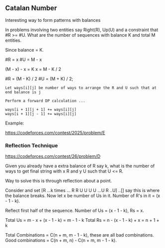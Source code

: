 ## Catalan Number 

Interesting way to form patterns with balances 

In problems involving two entities say Right(R), Up(U) and a constraint that #R >= #U. What are the number of sequences with balance K and total M entities. 

Since balance = K. 

#R = x 
#U = M - x

(M - x) - x = K 
x = M - K / 2

#R = (M - K) / 2
#U = (M + K) / 2;

```
Let ways[i][j] be number of ways to arrange the R and U such that at end balance is j 

Perform a forward DP calculation ...

ways[i + 1][j + 1] += ways[i][j]
ways[i + 1][j - 1] += ways[i][j] 
```

Example:

https://codeforces.com/contest/2025/problem/E 

### Reflection Technique

https://codeforces.com/contest/26/problem/D

Given you already have a extra balance of R say k, what is the number of ways to get final string with x R and y U such that U <= R. 

Way to solve this is through reflection about a point. 

Consider and set [R ...k times ... R R U U U U ...U R ..U] ..[] say this is where the balance breaks. 
Now let x be number of Us in it. 
Number of R's in it = (x - 1 - k). 

Reflect first half of the sequence. 
Number of Us = (x - 1 - k), Rs = x. 

Total Us = m - x + (x - 1 - k) = m - 1 - k 
Total Rs = n - (x - 1 - k) + x = n + 1 + k 

Total Combinations = C(n + m, m - 1 - k), these are all bad combinations. 
Good combinations = C(n + m, n) - C(n + m, m - 1 - k). 